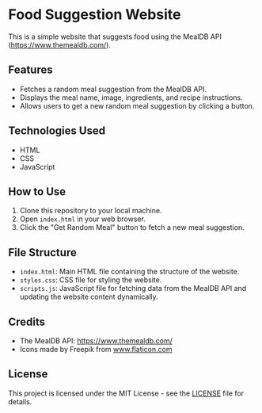 # Food Suggestion Website

This is a simple website that suggests food using the MealDB API (https://www.themealdb.com/).

## Features

- Fetches a random meal suggestion from the MealDB API.
- Displays the meal name, image, ingredients, and recipe instructions.
- Allows users to get a new random meal suggestion by clicking a button.

## Technologies Used

- HTML
- CSS
- JavaScript

## How to Use

1. Clone this repository to your local machine.
2. Open `index.html` in your web browser.
3. Click the "Get Random Meal" button to fetch a new meal suggestion.

## File Structure

- `index.html`: Main HTML file containing the structure of the website.
- `styles.css`: CSS file for styling the website.
- `scripts.js`: JavaScript file for fetching data from the MealDB API and updating the website content dynamically.

## Credits

- The MealDB API: https://www.themealdb.com/
- Icons made by Freepik from www.flaticon.com

## License

This project is licensed under the MIT License - see the [LICENSE](LICENSE) file for details.
